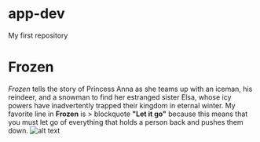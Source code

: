 # app-dev
My first repository
# Frozen 
*Frozen* tells the story of Princess Anna as she teams up with an iceman, his reindeer, and a snowman to find her estranged sister Elsa, whose icy powers have inadvertently trapped their kingdom in eternal winter.
My favorite line in **Frozen** is > blockquote **"Let it go"** because this means that you must let go of everything that holds a person back and pushes them down. 
![alt text](https://www.google.com/imgres?imgurl=https%3A%2F%2Flumiere-a.akamaihd.net%2Fv1%2Fimages%2Fcharacters_hero_mobile_frozen_winter_6f5aed47.jpeg%3Fregion%3D0%252C0%252C480%252C240&tbnid=zC_CuFP4hXvZFM&vet=12ahUKEwjh_fLFv4v_AhXIjdgFHXlBDpcQMygIegUIARDBAQ..i&imgrefurl=https%3A%2F%2Ffrozen.disney.com%2Fcharacters&docid=34CS4tKq4cV_DM&w=480&h=240&q=frozen%20cartoon%20description&hl=en-US&ved=2ahUKEwjh_fLFv4v_AhXIjdgFHXlBDpcQMygIegUIARDBAQ.jpeg) 
